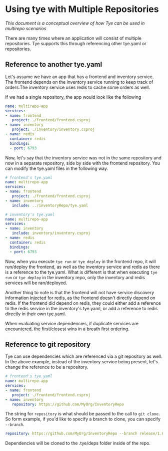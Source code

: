 # Using tye with Multiple Repositories

*This document is a conceptual overview of how Tye can be used in multirepo scenarios*

There are many times where an application will consist of multiple repositories. Tye supports this through referencing other tye.yaml or repositories.

## Reference to another tye.yaml

Let's assume we have an app that has a frontend and inventory service. The frontend depends on the inventory service running to keep track of orders.The inventory service uses redis to cache some orders as well.

If we had a single repository, the app would look like the following

```yaml
name: multirepo-app
services:
- name: frontend
   project: ./frontend/frontend.csproj
- name: inventory
   project: ./inventory/inventory.csproj
- name: redis
  container: redis
  bindings:
  - port: 6793
```

Now, let's say that the inventory service was not in the same repository and now in a separate repository, side by side with the frontend repository. You can modify the tye.yaml files in the following way.

```yaml
# frontend's tye.yaml
name: multirepo-app
services:
- name: frontend
   project: ./frontend/frontend.csproj
- name: inventory
   include: ../inventoryRepo/tye.yaml
```

```yaml
# inventory's tye.yaml
name: multirepo-app
services:
- name: inventory
   include: inventory/inventory.csproj
- name: redis
  container: redis
  bindings:
  - port: 6793
```

Now, when you execute `tye run` or `tye deploy` in the frontend repo, it will run/deploy the frontend, as well as the inventory service and redis as there is a reference to the tye.yaml. What is different is that when executing `tye run` or `tye deploy` in the inventory repo, only the inventory and redis services will be ran/deployed.

Another thing to note is that the frontend will not have service discovery information injected for redis, as the frontend doesn't directly depend on redis. If the frontend did depend on redis, they could either add a reference to the redis service in the inventory's tye.yaml, or add a reference to redis directly in their own tye.yaml.

When evaluating service dependencies, if duplicate services are encountered, the first/closest wins in a breath first ordering.

## Reference to git repository

Tye can use dependencies which are referenced via a git repository as well. In the above example, instead of the inventory service being present, let's change the reference to be a repository.

```yaml
# frontend's tye.yaml
name: multirepo-app
services:
- name: frontend
   project: ./frontend/frontend.csproj
- name: inventory
   repository: https://github.com/MyOrg/InventoryRepo
```

The string for `repository` is what should be passed to the call to `git clone`. So form example, if you'd like to specify a branch to clone, you can specify `--branch`.

```yaml
repository: https://github.com/MyOrg/InventoryRepo --branch release/1.0
```

Dependencies will be cloned to the .tye/deps folder inside of the repo.
